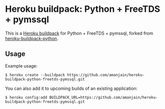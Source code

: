 Heroku buildpack: Python + FreeTDS + pymssql
============================================

This is a [Heroku buildpack](http://devcenter.heroku.com/articles/buildpacks) for Python + FreeTDS + pymssql, forked from [heroku-buildpack-python](https://github.com/heroku/heroku-buildpack-python/).


Usage
-----

Example usage:

    $ heroku create --buildpack https://github.com/amanjain/heroku-buildpack-python-freetds-pymssql.git

You can also add it to upcoming builds of an existing application:

    $ heroku config:add BUILDPACK_URL=https://github.com/amanjain/heroku-buildpack-python-freetds-pymssql.git